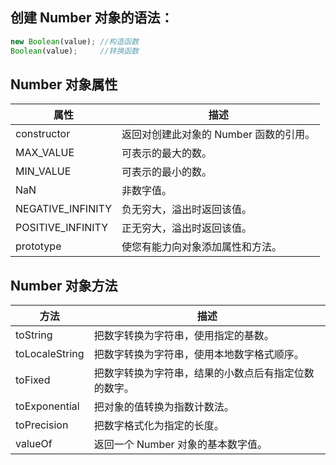 ## 创建 Number 对象的语法：
```javascript
new Boolean(value);	//构造函数
Boolean(value);		//转换函数
```
## Number 对象属性

属性 |	描述
------------ | -------------
constructor |	返回对创建此对象的 Number 函数的引用。
MAX_VALUE |	可表示的最大的数。
MIN_VALUE	|可表示的最小的数。
NaN |	非数字值。
NEGATIVE_INFINITY |	负无穷大，溢出时返回该值。
POSITIVE_INFINITY |	正无穷大，溢出时返回该值。
prototype |	使您有能力向对象添加属性和方法。

## Number 对象方法

方法	 | 描述
------------ | -------------
toString |	把数字转换为字符串，使用指定的基数。
toLocaleString |	把数字转换为字符串，使用本地数字格式顺序。
toFixed |	把数字转换为字符串，结果的小数点后有指定位数的数字。
toExponential |	把对象的值转换为指数计数法。
toPrecision |	把数字格式化为指定的长度。
valueOf |	返回一个 Number 对象的基本数字值。